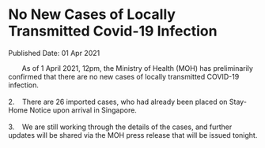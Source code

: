<html>
    <meta http-equiv="Content-Type" content="text/html; charset=utf-8"/>
    <meta charset="utf-8"/>
    <title>No New Cases of Locally Transmitted Covid-19 Infection</title>
    <body><h1>No New Cases of Locally Transmitted Covid-19 Infection</h1>
    <p>Published Date: 01 Apr 2021</p> <p>&nbsp; &nbsp; &nbsp; &nbsp;As of 1 April 2021, 12pm, the Ministry of Health (MOH) has preliminarily confirmed that there are no new cases of locally transmitted COVID-19 infection. <br><br>2.&nbsp; &nbsp; There are 26 imported cases, who had already been placed on Stay-Home Notice upon arrival in Singapore. <br><br>3.&nbsp; &nbsp; We are still working through the details of the cases, and further updates will be shared via the MOH press release that will be issued tonight.</p> <p>&nbsp;</p></body>
</html>